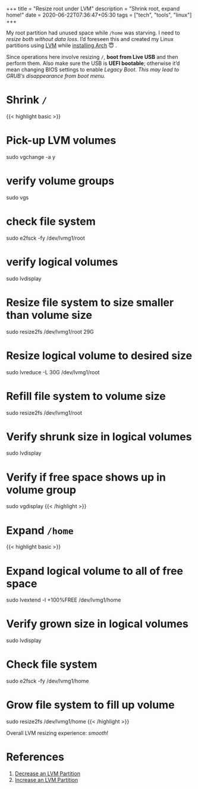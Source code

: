 +++
title = "Resize root under LVM"
description = "Shrink root, expand home!"
date = 2020-06-22T07:36:47+05:30
tags = ["tech", "tools", "linux"]
+++

My root partition had unused space while `/home` was starving.  I need to _resize both without data loss_.  I’d foreseen this and created my Linux partitions using [LVM][] while [installing Arch](/note/arch_install) 😇 .

Since operations here involve resizing `/`, **boot from Live USB** and then perform them.  Also make sure the USB is **UEFI bootable**; otherwise it’d mean changing BIOS settings to enable _Legacy Boot_.  *This may lead to GRUB’s disappearance from boot menu.*

[LVM]: https://en.wikipedia.org/wiki/Logical_Volume_Manager_(Linux)

# Shrink `/`

{{< highlight basic >}}
# Pick-up LVM volumes
sudo vgchange -a y

# verify volume groups
sudo vgs

# check file system
sudo e2fsck -fy /dev/lvmg1/root

# verify logical volumes
sudo lvdisplay

# Resize file system to size smaller than volume size
sudo resize2fs /dev/lvmg1/root 29G

# Resize logical volume to desired size
sudo lvreduce -L 30G /dev/lvmg1/root

# Refill file system to volume size
sudo resize2fs /dev/lvmg1/root

# Verify shrunk size in logical volumes
sudo lvdisplay

# Verify if free space shows up in volume group
sudo vgdisplay
{{< /highlight >}}

# Expand `/home`

{{< highlight basic >}}
# Expand logical volume to all of free space
sudo lvextend -l +100%FREE /dev/lvmg1/home

# Verify grown size in logical volumes
sudo lvdisplay

# Check file system
sudo e2fsck -fy /dev/lvmg1/home

# Grow file system to fill up volume
sudo resize2fs /dev/lvmg1/home
{{< /highlight >}}

Overall LVM resizing experience: _smooth_!

# References

1. [Decrease an LVM Partition](https://www.rootusers.com/lvm-resize-how-to-decrease-an-lvm-partition/)
2. [Increase an LVM Partition](https://www.rootusers.com/lvm-resize-how-to-increase-an-lvm-partition/)

[LVM]: https://en.wikipedia.org/wiki/Logical_Volume_Manager_(Linux)

